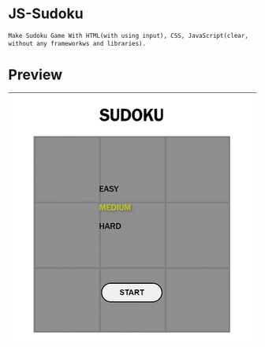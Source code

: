 # JS-Sudoku

    Make Sudoku Game With HTML(with using input), CSS, JavaScript(clear, without any frameworkws and libraries).

# Preview

!["Make Sudoku Game With HTML(with using input), CSS, JavaScript(clear, without any frameworkws and libraries)."](https://raw.githubusercontent.com/Lexinc/JS-Sudoku/master/preview/Screenshot-1.webp "Make Sudoku Game With HTML(with using input), CSS, JavaScript(clear, without any frameworkws and libraries).")
